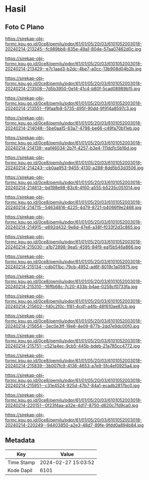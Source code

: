 # Hasil

## Foto C Plano

https://sirekap-obj-formc.kpu.go.id/0ce8/pemilu/pdpr/61/01/05/20/03/6101052003018-20240214-213245--fc989bb8-835e-49a1-804e-57aa07462d0c.jpg

https://sirekap-obj-formc.kpu.go.id/0ce8/pemilu/pdpr/61/01/05/20/03/6101052003018-20240214-213429--e7c1aad3-b2dc-4be7-a0cc-13b908d04b2b.jpg

https://sirekap-obj-formc.kpu.go.id/0ce8/pemilu/pdpr/61/01/05/20/03/6101052003018-20240214-213508--7d5b3950-0e14-41c4-b80f-5cad08989b15.jpg

https://sirekap-obj-formc.kpu.go.id/0ce8/pemilu/pdpr/61/01/05/20/03/6101052003018-20240214-213551--f9faafb8-5735-495f-90dd-9f914a8597c3.jpg

https://sirekap-obj-formc.kpu.go.id/0ce8/pemilu/pdpr/61/01/05/20/03/6101052003018-20240214-214048--5be0aa15-63a7-4798-be66-c49fa70b11eb.jpg

https://sirekap-obj-formc.kpu.go.id/0ce8/pemilu/pdpr/61/01/05/20/03/6101052003018-20240214-214139--eaf46034-2b7f-4257-b3e4-111dd1c5b16d.jpg

https://sirekap-obj-formc.kpu.go.id/0ce8/pemilu/pdpr/61/01/05/20/03/6101052003018-20240214-214243--cb0aa953-9455-4130-a288-8dd5b53d3506.jpg

https://sirekap-obj-formc.kpu.go.id/0ce8/pemilu/pdpr/61/01/05/20/03/6101052003018-20240214-214613--bd198e98-83c6-4f60-a555-b5235c051014.jpg

https://sirekap-obj-formc.kpu.go.id/0ce8/pemilu/pdpr/61/01/05/20/03/6101052003018-20240214-214715--54634816-4225-4d79-8721-b4066f9e2468.jpg

https://sirekap-obj-formc.kpu.go.id/0ce8/pemilu/pdpr/61/01/05/20/03/6101052003018-20240214-214915--e692d432-9e8d-47e6-a38f-f033f2d3c865.jpg

https://sirekap-obj-formc.kpu.go.id/0ce8/pemilu/pdpr/61/01/05/20/03/6101052003018-20240214-215030--a1b72898-9ea5-4595-84f9-ea15b546a866.jpg

https://sirekap-obj-formc.kpu.go.id/0ce8/pemilu/pdpr/61/01/05/20/03/6101052003018-20240214-215134--cdb011bc-79cb-4952-ad6f-8019c1a05975.jpg

https://sirekap-obj-formc.kpu.go.id/0ce8/pemilu/pdpr/61/01/05/20/03/6101052003018-20240214-215310--16ffb68c-7c20-433b-b4ae-0258cf0733fa.jpg

https://sirekap-obj-formc.kpu.go.id/0ce8/pemilu/pdpr/61/01/05/20/03/6101052003018-20240214-215602--fd0c2f0c-1f81-4cd1-a4fb-48f610ae87cb.jpg

https://sirekap-obj-formc.kpu.go.id/0ce8/pemilu/pdpr/61/01/05/20/03/6101052003018-20240214-215654--3ec0e3ff-19e6-4e09-877b-2dd7e9dc00f0.jpg

https://sirekap-obj-formc.kpu.go.id/0ce8/pemilu/pdpr/61/01/05/20/03/6101052003018-20240214-215751--c521a4ec-9cb5-445b-bdeb-21a785cc4772.jpg

https://sirekap-obj-formc.kpu.go.id/0ce8/pemilu/pdpr/61/01/05/20/03/6101052003018-20240214-215839--3b007fc9-4136-4653-a7e9-5fc4ef0925a4.jpg

https://sirekap-obj-formc.kpu.go.id/0ce8/pemilu/pdpr/61/01/05/20/03/6101052003018-20240214-215951--c31e4524-925d-47b7-84a1-ecadb2817bc0.jpg

https://sirekap-obj-formc.kpu.go.id/0ce8/pemilu/pdpr/61/01/05/20/03/6101052003018-20240214-220151--0f23f4aa-a32e-4d17-8750-d620c7fd9ca0.jpg

https://sirekap-obj-formc.kpu.go.id/0ce8/pemilu/pdpr/61/01/05/20/03/6101052003018-20240214-220249--94403850-a2e3-48d7-89fe-9fdd0a894b84.jpg


## Metadata

| Key        | Value               |
| ---------- | ------------------- |
| Time Stamp | 2024-02-27 15:03:52 |
| Kode Dapil | 6101                |



